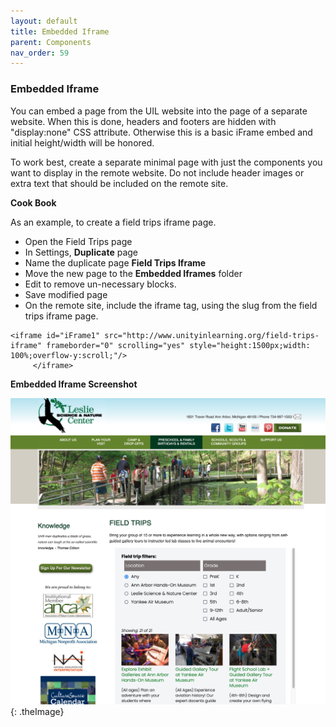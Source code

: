 ```yaml
---
layout: default
title: Embedded Iframe
parent: Components
nav_order: 59
---
```


### Embedded Iframe

You can embed a page from the UIL website into the page of a separate website.  When this is done, headers and footers are hidden with "display:none" CSS attribute. Otherwise this is a basic iFrame embed and initial height/width will be honored.

To work best, create a separate minimal page with just the components you want to display
in the remote website.  Do not include header images or extra text that should be
included on the remote site.

**Cook Book**

As an example, to create a field trips iframe page.

- Open the Field Trips page
- In Settings, **Duplicate** page
- Name the duplicate page **Field Trips Iframe**
- Move the new page to the **Embedded Iframes** folder
- Edit to remove un-necessary blocks.
- Save modified page
- On the remote site, include the iframe tag, using the slug from the field trips iframe page.

```
<iframe id="iFrame1" src="http://www.unityinlearning.org/field-trips-iframe" frameborder="0" scrolling="yes" style="height:1500px;width: 100%;overflow-y:scroll;"/>
     </iframe>
```
**Embedded Iframe Screenshot**

![Alt Embedded Iframe](../../assets/images/embediframe.jpg "Embedded Iframe"){: .theImage}